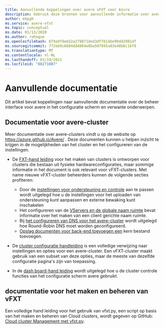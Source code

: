 ```yaml
---
title: Aanvullende koppelingen over avere vFXT voor Azure
description: Gebruik deze bronnen voor aanvullende informatie over avere vFXT voor Azure, waaronder avere-cluster documentatie en documentatie voor vFXT-beheer.
author: ekpgh
ms.service: avere-vfxt
ms.topic: conceptual
ms.date: 01/13/2020
ms.author: rohogue
ms.openlocfilehash: 6f9a9f8e6d2a279871ded3dff614be99dd2901df
ms.sourcegitcommit: 772eb9c6684dd4864e0ba507945a83e48b8c16f0
ms.translationtype: MT
ms.contentlocale: nl-NL
ms.lasthandoff: 03/19/2021
ms.locfileid: "88271087"
---
```

# <a name="additional-documentation"></a>Aanvullende documentatie

Dit artikel bevat koppelingen naar aanvullende documentatie over de beheer interface voor avere in het configuratie scherm en verwante onderwerpen.

## <a name="avere-cluster-documentation"></a>Documentatie voor avere-cluster

Meer documentatie over avere-clusters vindt u op de website op <https://azure.github.io/Avere/> . Deze documenten kunnen u helpen inzicht te krijgen in de mogelijkheden van het cluster en het configureren van de instellingen.

* De [FXT-hand leiding](<https://azure.github.io/Avere/#fxt_cluster>) voor het maken van clusters is ontworpen voor clusters die bestaan uit fysieke hardwareconfiguraties, maar sommige informatie in het document is ook relevant voor vFXT-clusters. Met name nieuwe vFXT-cluster beheerders kunnen de volgende secties profiteren:
  * Door de [instellingen voor ondersteuning en controle](<https://azure.github.io/Avere/legacy/create_cluster/4_8/html/config_support.html#config-support>) aan te passen wordt uitgelegd hoe u de instellingen voor het uploaden van ondersteuning kunt aanpassen en externe bewaking kunt inschakelen
  * Het configureren van de [VServers en de globale naam ruimte](<https://azure.github.io/Avere/legacy/create_cluster/4_8/html/config_vserver.html#config-vserver>) bevat informatie over het maken van een client gerichte naam ruimte.
  * Bij [het configureren van DNS voor het avere-cluster](<https://azure.github.io/Avere/legacy/create_cluster/4_8/html/config_network.html#dns-overview>) wordt uitgelegd hoe Round-Robin DNS moet worden geconfigureerd.
  * [Opslag documenten voor back-end toevoegen een](<https://azure.github.io/Avere/legacy/create_cluster/4_8/html/config_core_filer.html#add-core-filer>) kern bestand toevoegen.

* De [cluster configuratie handleiding](<https://azure.github.io/Avere/#operations>) is een volledige verwijzing naar instellingen en opties voor een avere-cluster. Een vFXT-cluster maakt gebruik van een subset van deze opties, maar de meeste van dezelfde configuratie pagina's zijn van toepassing.

* In de [dash board-hand leiding](<https://azure.github.io/Avere/#operations>) wordt uitgelegd hoe u de cluster controle functies van het configuratie scherm avere gebruikt.

## <a name="vfxt-creation-and-management-documentation"></a>documentatie voor het maken en beheren van vFXT

Een volledige hand leiding voor het gebruik van vfxt.py, een script op basis van het maken en beheren van Cloud clusters, wordt gegeven op GitHub: [Cloud cluster Management met vfxt.py](https://github.com/Azure/AvereSDK/blob/master/docs/README.md).
